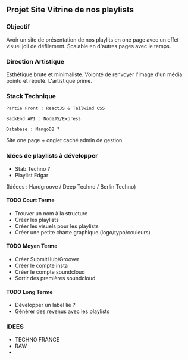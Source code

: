 ## Projet Site Vitrine de nos playlists

### Objectif 

Avoir un site de présentation de nos playlits en one page avec un effet visuel joli de défilement. Scalable en d'autres pages avec le temps.

### Direction Artistique

Esthétique brute et minimaliste. Volonté de renvoyer l'image d'un média pointu et réputé. L'artistique prime.

### Stack Technique

`Partie Front : ReactJS & Tailwind CSS `

`BackEnd API : NodeJS/Express `

`Database : MangoDB ? `

Site one page + onglet caché admin de gestion

### Idées de playlists à développer

- Stab Techno ?
-  Playlist Edgar

(Idéees : Hardgroove / Deep Techno / Berlin Techno)

#### TODO Court Terme

- Trouver un nom à la structure
- Créer les playlists
- Créer les visuels pour les playlists
- Créer une petite charte graphique (logo/typo/couleurs)

#### TODO Moyen Terme

- Créer SubmitHub/Groover
- Créer le compte insta
- Créer le compte soundcloud
- Sortir des premières soundcloud

#### TODO Long Terme

- Développer un label lié ?
- Générer des revenus avec les playlists


### IDEES

- TECHNO FRANCE
- RAW
- 